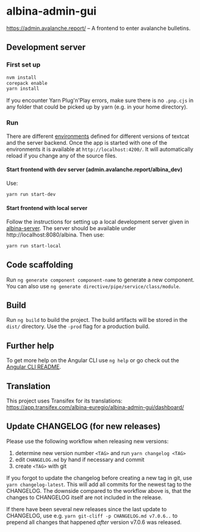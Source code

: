 # albina-admin-gui

https://admin.avalanche.report/ – A frontend to enter avalanche bulletins.

## Development server

### First set up

```sh
nvm install
corepack enable
yarn install
```

If you encounter Yarn Plug'n'Play errors, make sure there is no `.pnp.cjs` in any folder that could be picked up by yarn (e.g. in your home directory).

### Run

There are different [environments](src/environments/) defined for different versions of textcat and the server backend.
Once the app is started with one of the environments it is available at `http://localhost:4200/`.
It will automatically reload if you change any of the source files.

#### Start frontend with dev server (admin.avalanche.report/albina_dev)

Use:

```sh
yarn run start-dev
```

#### Start frontend with local server

Follow the instructions for setting up a local development server given in [albina-server](https://gitlab.com/albina-euregio/albina-server/-/blob/master/README.md).
The server should be available under http://localhost:8080/albina.
Then use:

```sh
yarn run start-local
```

## Code scaffolding

Run `ng generate component component-name` to generate a new component. You can also use `ng generate directive/pipe/service/class/module`.

## Build

Run `ng build` to build the project. The build artifacts will be stored in the `dist/` directory. Use the `-prod` flag for a production build.

## Further help

To get more help on the Angular CLI use `ng help` or go check out the [Angular CLI README](https://github.com/angular/angular-cli/blob/master/README.md).

## Translation

This project uses Transifex for its translations: https://app.transifex.com/albina-euregio/albina-admin-gui/dashboard/

## Update CHANGELOG (for new releases)

Please use the following workflow when releasing new versions:

1. determine new version number `<TAG>` and
   run `yarn changelog <TAG>`
2. edit `CHANGELOG.md` by hand if necessary and commit
3. create `<TAG>` with git

If you forgot to update the changelog before creating a new tag in git, use
`yarn changelog-latest`. This will add all commits for the newest tag to
the CHANGELOG. The downside compared to the workflow above is, that the
changes to CHANGELOG itself are not included in the release.

If there have been several new releases since the last update to CHANGELOG,
use e.g. `yarn git-cliff -p CHANGELOG.md v7.0.6..` to prepend all changes that
happened _after_ version v7.0.6 was released.
